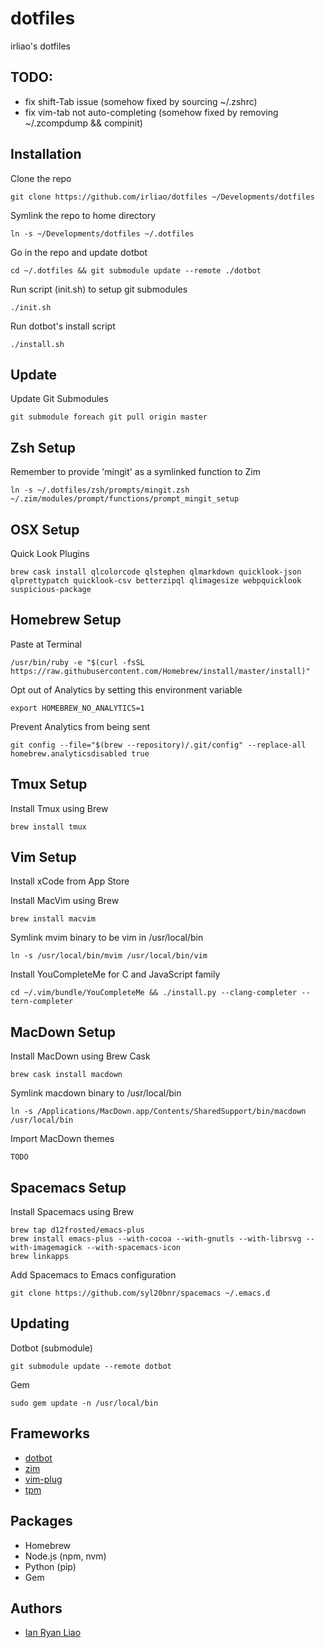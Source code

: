# dotfiles

irliao's dotfiles

## TODO:
* fix shift-Tab issue (somehow fixed by sourcing ~/.zshrc)
* fix vim-tab not auto-completing (somehow fixed by removing ~/.zcompdump && compinit)

## Installation

Clone the repo

```
git clone https://github.com/irliao/dotfiles ~/Developments/dotfiles
```
Symlink the repo to home directory

```
ln -s ~/Developments/dotfiles ~/.dotfiles
```
Go in the repo and update dotbot

```
cd ~/.dotfiles && git submodule update --remote ./dotbot
```
Run script (init.sh) to setup git submodules

```
./init.sh
```
Run dotbot's install script

```
./install.sh
```

## Update

Update Git Submodules

```
git submodule foreach git pull origin master
```

## Zsh Setup

Remember to provide 'mingit' as a symlinked function to Zim
```
ln -s ~/.dotfiles/zsh/prompts/mingit.zsh ~/.zim/modules/prompt/functions/prompt_mingit_setup
```


## OSX Setup

Quick Look Plugins
```
brew cask install qlcolorcode qlstephen qlmarkdown quicklook-json qlprettypatch quicklook-csv betterzipql qlimagesize webpquicklook suspicious-package
```


## Homebrew Setup

Paste at Terminal
```
/usr/bin/ruby -e "$(curl -fsSL https://raw.githubusercontent.com/Homebrew/install/master/install)"
```

Opt out of Analytics by setting this environment variable
```
export HOMEBREW_NO_ANALYTICS=1
```

Prevent Analytics from being sent
```
git config --file="$(brew --repository)/.git/config" --replace-all homebrew.analyticsdisabled true
```


## Tmux Setup

Install Tmux using Brew
```
brew install tmux
```

## Vim Setup

Install xCode from App Store

Install MacVim using Brew
```
brew install macvim
```

Symlink mvim binary to be vim in /usr/local/bin
```
ln -s /usr/local/bin/mvim /usr/local/bin/vim
```

Install YouCompleteMe for C and JavaScript family
```
cd ~/.vim/bundle/YouCompleteMe && ./install.py --clang-completer --tern-completer
```

## MacDown Setup

Install MacDown using Brew Cask
```
brew cask install macdown
```

Symlink macdown binary to /usr/local/bin
```
ln -s /Applications/MacDown.app/Contents/SharedSupport/bin/macdown /usr/local/bin
```

Import MacDown themes
```
TODO
```

## Spacemacs Setup

Install Spacemacs using Brew
```
brew tap d12frosted/emacs-plus
brew install emacs-plus --with-cocoa --with-gnutls --with-librsvg --with-imagemagick --with-spacemacs-icon
brew linkapps
```

Add Spacemacs to Emacs configuration
```
git clone https://github.com/syl20bnr/spacemacs ~/.emacs.d
```

## Updating

Dotbot (submodule)
```
git submodule update --remote dotbot
```

Gem
```
sudo gem update -n /usr/local/bin
```


## Frameworks
* [dotbot](https://github.com/anishathalye/dotbot)
* [zim](https://github.com/Eriner/zim)
* [vim-plug](https://github.com/junegunn/vim-plug)
* [tpm](https://github.com/tmux-plugins/tpm)

## Packages
* Homebrew
* Node.js (npm, nvm)
* Python (pip)
* Gem

## Authors
* [Ian Ryan Liao](https://github.com/irliao)

